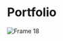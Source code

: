 # Portfolio

![Frame 18](https://user-images.githubusercontent.com/79252220/189866552-b8ebbf92-b4c7-4533-9044-2880a09ef588.jpg)

